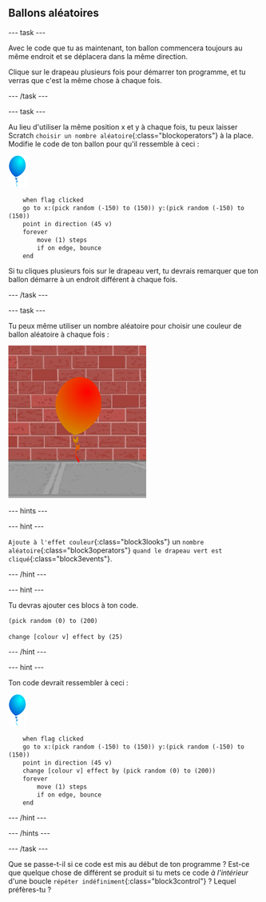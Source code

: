 ## Ballons aléatoires

--- task ---

Avec le code que tu as maintenant, ton ballon commencera toujours au même endroit et se déplacera dans la même direction.

Clique sur le drapeau plusieurs fois pour démarrer ton programme, et tu verras que c'est la même chose à chaque fois.

--- /task ---

--- task ---

Au lieu d'utiliser la même position x et y à chaque fois, tu peux laisser Scratch `choisir un nombre aléatoire`{:class="blockoperators"} à la place. Modifie le code de ton ballon pour qu'il ressemble à ceci :

![sprite ballon](images/balloon-sprite.png)

```blocks3
    when flag clicked
    go to x:(pick random (-150) to (150)) y:(pick random (-150) to (150))
    point in direction (45 v)
    forever
        move (1) steps
        if on edge, bounce
    end
```

Si tu cliques plusieurs fois sur le drapeau vert, tu devrais remarquer que ton ballon démarre à un endroit différent à chaque fois.

--- /task ---

--- task ---

Tu peux même utiliser un nombre aléatoire pour choisir une couleur de ballon aléatoire à chaque fois :

![sprite ballon rouge](images/balloons-colour.png)

--- hints ---


--- hint ---

`Ajoute à l'effet couleur`{:class="block3looks"} un `nombre aléatoire`{:class="block3operators"} `quand le drapeau vert est cliqué`{:class="block3events"}.

--- /hint ---

--- hint ---

Tu devras ajouter ces blocs à ton code.

```blocks3
(pick random (0) to (200)

change [colour v] effect by (25)
```

--- /hint ---

--- hint ---

Ton code devrait ressembler à ceci :

![sprite ballon](images/balloon-sprite.png)

```blocks3
    when flag clicked
    go to x:(pick random (-150) to (150)) y:(pick random (-150) to (150))
    point in direction (45 v)
    change [colour v] effect by (pick random (0) to (200))
    forever
        move (1) steps
        if on edge, bounce
    end
```

--- /hint ---


--- /hints ---

--- /task ---

Que se passe-t-il si ce code est mis au début de ton programme ? Est-ce que quelque chose de différent se produit si tu mets ce code _à l'intérieur_ d'une boucle `répéter indéfiniment`{:class="block3control"} ? Lequel préfères-tu ?

